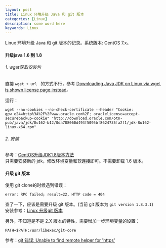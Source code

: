 ```yaml
---
layout: post
title: Linux 环境升级 Java 和 git 版本
categories: [Linux]
description: some word here
keywords: Linux
---
```


Linux 环境升级 Java 和 git 版本的记录。系统版本: CentOS 7.x。


#### 升级java 1.6 到 1.8

###### 1. wget获取安装包

直接 `wget + url ` 的方式不行，参考 [Downloading Java JDK on Linux via wget is shown license page instead](https://stackoverflow.com/questions/10268583/downloading-java-jdk-on-linux-via-wget-is-shown-license-page-instead)。<br>

运行：
```
wget --no-cookies --no-check-certificate --header "Cookie: gpw_e24=http%3A%2F%2Fwww.oracle.com%2F; oraclelicense=accept-securebackup-cookie" "http://download.oracle.com/otn-pub/java/jdk/8u162-b12/0da788060d494f5095bf8624735fa2f1/jdk-8u162-linux-x64.rpm"
```

###### 2. 安装
参考：[CentOS升级JDK1.8版本方法](http://lovesoo.org/upgrade-centos-version-jdk1-8.html) <br>
只需要安装新的 jdk，修改环境变量和软连接即可。不需要卸载 1.6 版本。


#### 升级 git 版本

使用 git clone的时候遇到错误：
```
error: RPC failed; result=22, HTTP code = 404
```
查了一下，应该是需要升级 git 版本。(当前 git 版本为 `git version 1.8.3.1`) <br>
安装参考：[Linux 升级git 版本](https://blog.csdn.net/ei__nino/article/details/73504313) <br>

另外，不知道是不是 2.X 版本的特性，需要增加一步环境变量的设置：
```
PATH=$PATH:/usr/libexec/git-core
```
参考：[git 错误: Unable to find remote helper for 'https'](https://my.oschina.net/hevakelcj/blog/409155)
